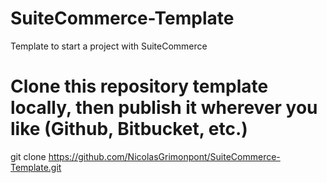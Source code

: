 # SuiteCommerce-Template
Template to start a project with SuiteCommerce

# Clone this repository template locally, then publish it wherever you like (Github, Bitbucket, etc.)
  git clone https://github.com/NicolasGrimonpont/SuiteCommerce-Template.git
